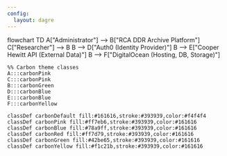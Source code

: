 ```yaml
---
config:
  layout: dagre
---
```

flowchart TD
    A["Administrator"] --> B["RCA DDR Archive Platform"]
    C["Researcher"] --> B
    B --> D["Auth0 (Identity Provider)"]
    B --> E["Cooper Hewitt API (External Data)"]
    B --> F["DigitalOcean (Hosting, DB, Storage)"]

    %% Carbon theme classes
    A:::carbonPink
    C:::carbonPink
    B:::carbonGreen
    D:::carbonBlue
    E:::carbonBlue
    F:::carbonYellow

    classDef carbonDefault fill:#161616,stroke:#393939,color:#f4f4f4
    classDef carbonPink fill:#ff7eb6,stroke:#393939,color:#161616
    classDef carbonBlue fill:#78a9ff,stroke:#393939,color:#161616
    classDef carbonRed fill:#ff7d79,stroke:#393939,color:#161616
    classDef carbonGreen fill:#42be65,stroke:#393939,color:#161616
    classDef carbonYellow fill:#f1c21b,stroke:#393939,color:#161616